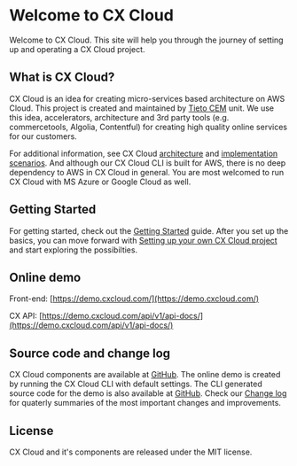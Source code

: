 # Welcome to CX Cloud

Welcome to CX Cloud. This site will help you through the journey of setting up and operating a CX Cloud project.


## What is CX Cloud?

CX Cloud is an idea for creating micro-services based architecture on AWS Cloud. This project is created and maintained by [Tieto CEM](https://www.tieto.com/cem) unit. We use this idea, accelerators, architecture and 3rd party tools \(e.g. commercetools, Algolia, Contentful\) for creating high quality online services for our customers. 

For additional information, see CX Cloud [architecture](https://docs.cxcloud.com/architecture) and [implementation scenarios](https://docs.cxcloud.com/architecture/how_to_use). And although our CX Cloud CLI is built for AWS, there is no deep dependency to AWS in CX Cloud in general. You are most welcomed to run CX Cloud with MS Azure or Google Cloud as well. 


## Getting Started

For getting started, check out the [Getting Started](https://docs.cxcloud.com/getting-started) guide. After you set up the basics, you can move forward with [Setting up your own CX Cloud project](https://docs.cxcloud.com/setting-up-a-cxcloud-project) and start exploring the possibilties.


## Online demo

Front-end: [https://demo.cxcloud.com/](https://demo.cxcloud.com/)

CX API: [https://demo.cxcloud.com/api/v1/api-docs/](https://demo.cxcloud.com/api/v1/api-docs/)


## Source code and change log 

CX Cloud components are available at [GitHub](https://github.com/cxcloud). The online demo is created by running the CX Cloud CLI with default settings. The CLI generated source code for the demo is also available at [GitHub](https://github.com/cxcloud-demos). Check our [Change log](https://docs.cxcloud.com/architecture/changelog) for quaterly summaries of the most important changes and improvements. 


## License

CX Cloud and it's components are released under the MIT license.

